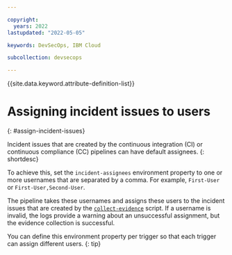 ```yaml
---

copyright:
  years: 2022
lastupdated: "2022-05-05"

keywords: DevSecOps, IBM Cloud

subcollection: devsecops

---
```


{{site.data.keyword.attribute-definition-list}}

# Assigning incident issues to users
{: #assign-incident-issues}

Incident issues that are created by the continuous integration (CI) or continuous compliance (CC) pipelines can have default assignees.
{: shortdesc}

To achieve this, set the `incident-assignees` environment property to one or more usernames that are separated by a comma. For example, `First-User` or `First-User,Second-User`.

<staging><!-- remove staging tags when collect-evidence topic is in production -->The pipeline takes these usernames and assigns these users to the incident issues that are created by the [`collect-evidence`](/docs/devsecops?topic=devsecops-devsecops-collect-evidence) script. If a username is invalid, the logs provide a warning about an unsuccessful assignment, but the evidence collection is successful.</staging>

You can define this environment property per trigger so that each trigger can assign different users.
{: tip}
